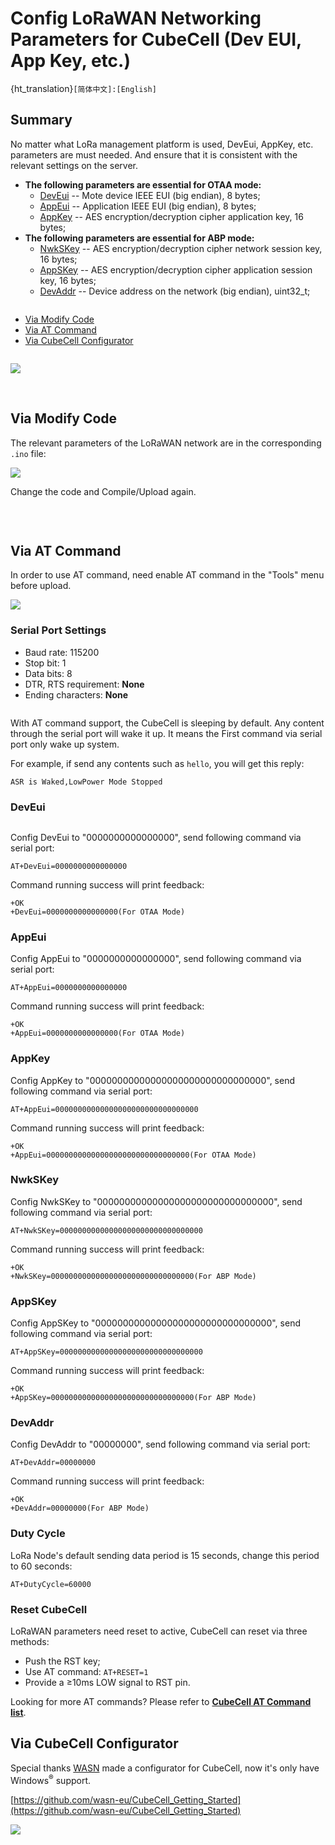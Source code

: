 # Config LoRaWAN Networking Parameters for CubeCell (Dev EUI, App Key, etc.)
{ht_translation}`[简体中文]:[English]`
## Summary

No matter what LoRa management platform is used, DevEui, AppKey, etc. parameters are must needed. And ensure that it is consistent with the relevant settings on the server.

- **The following parameters are essential for OTAA mode:**
  - [DevEui](#deveui) -- Mote device IEEE EUI (big endian), 8 bytes;
  - [AppEui](#appeui) -- Application IEEE EUI (big endian), 8 bytes;
  - [AppKey](#appkey) -- AES encryption/decryption cipher application key, 16 bytes;
- **The following parameters are essential for ABP mode:**
  - [NwkSKey](#nwkskey) -- AES encryption/decryption cipher network session key, 16 bytes;
  - [AppSKey](#appskey) -- AES encryption/decryption cipher application session key, 16 bytes;
  - [DevAddr](#devaddr) -- Device address on the network (big endian), uint32_t;

``` {Tip} There are three methods to configuration LoRaWAN networking parameters, choose one of them.

```

- [Via Modify Code](#via-modify-code)
- [Via AT Command](#via-at-command)
- [Via CubeCell Configurator](#via-cubecell-configurator)

```{Tip} Parameters such as frequency band need to be modified in "Tools".

```

![](img/config_parameter/04.png)

&nbsp;

## Via Modify Code

The relevant parameters of the LoRaWAN network are in the corresponding `.ino` file:

![](img/config_parameter/03.png)

Change the code and Compile/Upload again.

&nbsp;

``` {Note} The follows two methods need AT-Command enable.

```

## Via AT Command

In order to use AT command, need enable AT command in the "Tools" menu before upload.

![](img/config_parameter/01.png)

### Serial Port Settings

- Baud rate: 115200
- Stop bit: 1
- Data bits: 8
- DTR, RTS requirement: **None**
- Ending characters: **None**

``` {Note} Make sure there is NO ending characters or new line in you serial monitor config!

```

With AT command support, the CubeCell is sleeping by default. Any content through the serial port will wake it up. It means the First command via serial port only wake up system.

For example, if send any contents such as `hello`, you will get this reply:

`ASR is Waked,LowPower Mode Stopped`

### DevEui

``` {Tip} We take all zero just for example

```

Config DevEui to "0000000000000000", send following command via serial port:

`AT+DevEui=0000000000000000`

Command running success will print feedback: 

```
+OK
+DevEui=0000000000000000(For OTAA Mode)
```

### AppEui

Config AppEui to "0000000000000000", send following command via serial port:

`AT+AppEui=0000000000000000`

Command running success will print feedback: 

```
+OK
+AppEui=0000000000000000(For OTAA Mode)
```

### AppKey

Config AppKey to "00000000000000000000000000000000", send following command via serial port:

`AT+AppEui=00000000000000000000000000000000`

Command running success will print feedback: 

```
+OK
+AppEui=00000000000000000000000000000000(For OTAA Mode)
```

### NwkSKey

Config NwkSKey to "00000000000000000000000000000000", send following command via serial port:

`AT+NwkSKey=00000000000000000000000000000000`

Command running success will print feedback: 

```
+OK
+NwkSKey=00000000000000000000000000000000(For ABP Mode)
```

### AppSKey

Config AppSKey to "00000000000000000000000000000000", send following command via serial port:

`AT+AppSKey=00000000000000000000000000000000`

Command running success will print feedback: 

```
+OK
+AppSKey=00000000000000000000000000000000(For ABP Mode)
```

### DevAddr

Config DevAddr to "00000000", send following command via serial port:

`AT+DevAddr=00000000`

Command running success will print feedback: 

```
+OK
+DevAddr=00000000(For ABP Mode)
```

### Duty Cycle

LoRa Node's default sending data period is 15 seconds, change this period to 60 seconds:

`AT+DutyCycle=60000`

### Reset CubeCell

LoRaWAN parameters need reset to active, CubeCell can reset via three methods:

- Push the RST key;
- Use AT command: `AT+RESET=1`
- Provide a ≥10ms LOW signal to RST pin.

Looking for more AT commands? Please refer to **[CubeCell AT Command list](https://resource.heltec.cn/download/CubeCell/AT_Command_list/CubeCell_Series_AT_Command_User_Manual_V0.4.pdf)**.



## Via CubeCell Configurator

Special thanks [WASN](https://github.com/wasn-eu) made a configurator for CubeCell, now it's only have Windows<sup>®</sup> support.

[https://github.com/wasn-eu/CubeCell_Getting_Started](https://github.com/wasn-eu/CubeCell_Getting_Started)

![](img/config_parameter/02.png)

